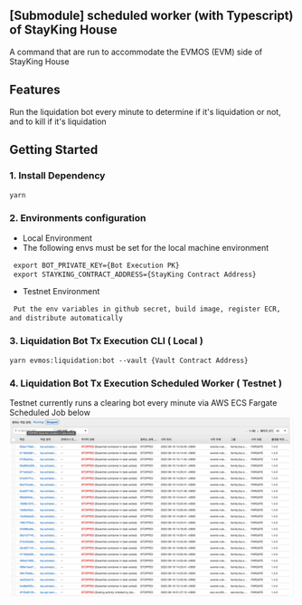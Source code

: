 
##  [Submodule] scheduled worker (with Typescript) of StayKing House

A command that are run to accommodate the EVMOS (EVM) side of StayKing House

## Features

Run the liquidation bot every minute to determine if it's liquidation or not, and to kill if it's liquidation


## Getting Started


### 1. Install Dependency

```
yarn
```

### 2. Environments configuration
- Local Environment
- The following envs must be set for the local machine environment
```aidl
 export BOT_PRIVATE_KEY={Bot Execution PK}
 export STAYKING_CONTRACT_ADDRESS={StayKing Contract Address}
```

- Testnet Environment
```aidl
 Put the env variables in github secret, build image, register ECR, and distribute automatically
```

### 3. Liquidation Bot Tx Execution CLI ( Local )
```
yarn evmos:liquidation:bot --vault {Vault Contract Address}
```

### 4. Liquidation Bot Tx Execution Scheduled Worker ( Testnet )
Testnet currently runs a clearing bot every minute via AWS ECS Fargate Scheduled Job below
![img.png](img.png)

